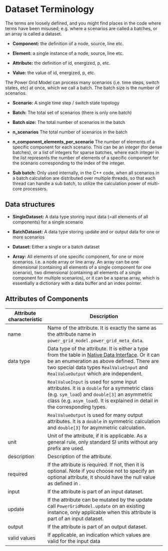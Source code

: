 <!--
SPDX-FileCopyrightText: 2022 Contributors to the Power Grid Model project <dynamic.grid.calculation@alliander.com>

SPDX-License-Identifier: MPL-2.0
-->

# Dataset Terminology

The terms are loosely defined, and you might find places in the code where terms have been misused; e.g. where a scenarios are called a batches, or an array is called a dataset.

- **Component:** the definition of a node, source, line etc.

- **Element:** a single instance of a node, source, line etc.

- **Attribute:** the definition of id, energized, p, etc.

- **Value:** the value of id, energized, p, etc.

The Power Grid Model can process many scenarios (i.e. time steps, switch states, etc) at once, which we call a batch. The batch size is the number of scenarios.

- **Scenario:** A single time step / switch state topology

- **Batch:** The total set of scenarios (there is only one batch)

- **Batch size:** The total number of scenarios in the batch

- **n_scenarios** The total number of scenarios in the batch

- **n_component_elements_per_scenario** The number of elements of a specific component for each scenario. This can be an integer (for dense batches), or a list of integers for sparse batches, where each integer in the list represents the number of elements of a specific component for the scenario corresponding to the index of the integer.

- **Sub batch:** Only used internally, in the C++ code, when all scenarios in a batch calculation are distributed over multiple threads, so that each thread can handle a sub batch, to utilize the calculation power of multi-core processers.

## Data structures

- **SingleDataset:** A data type storing input data (=all elements of all components) for a single scenario

- **BatchDataset:** A data type storing update and or output data for one or more scenarios

- **Dataset:** Either a single or a batch dataset

- **Array:** All elements of one specific component, for one or more scenarios. I.e. a node array or line array. An array can be one dimensional (containing all elements of a single component for one scenario), two dimensional (containing all elements of a single component for multiple scenarios), or it can be a sparse array, which is essentially a dictionary with a data buffer and an index pointer.

## Attributes of Components

| Attribute characteristic | Description                                                                                                                                                                                                                                                                                                  |
|--------------------------|--------------------------------------------------------------------------------------------------------------------------------------------------------------------------------------------------------------------------------------------------------------------------------------------------------------|
| name                     | Name   of the attribute. It is exactly the same as the attribute name in   `power_grid_model.power_grid_meta_data`.                                                                                                                                                                                          |
| data type                | Data type of the attribute. It is either a type from the table in [Native Data Interface](../advanced_documentation/native-data-interface.md#basic-data-types). Or it can be an enumeration as above defined. There are two special data types `RealValueInput` and `RealValueOutput` which are independent. |
|                          | `RealValueInput` is used for some input   attributes. It is a `double` for a symmetric class (e.g. `sym_load`)  and `double[3]` an asymmetric class (e.g.   `asym_load`). It is explained in detail in the corresponding types.                                                                              |
|                          | `RealValueOutput` is used for many output   attributes. It is a `double` in symmetric calculation and `double[3]` for   asymmetric calculation.                                                                                                                                                              |
| unit                     | Unit of the attribute, if it is   applicable. As a general rule, only standard SI units without any prefix are   used.                                                                                                                                                                                       |
| description              | Description of the attribute.                                                                                                                                                                                                                                                                                |
| required                 | If the attribute is required. If   not, then it is optional. Note if you choose not to specify an optional   attribute, it should have the null value as defined in [](../advanced_documentation/native-data-interface.md#basic-data-types).                                                                 |
| input                    | If the attribute is part of an   input dataset.                                                                                                                                                                                                                                                              |
| update                   | If the attribute can be mutated by   the update call `PowerGridModel.update` on an existing instance, only   applicable when this attribute is part of an input dataset.                                                                                                                                     |
| output                   | If the attribute is part of an   output dataset.                                                                                                                                                                                                                                                             |
| valid values             | If applicable, an indication which   values are valid for the input data                                                                                                                                                                                                                                     |
